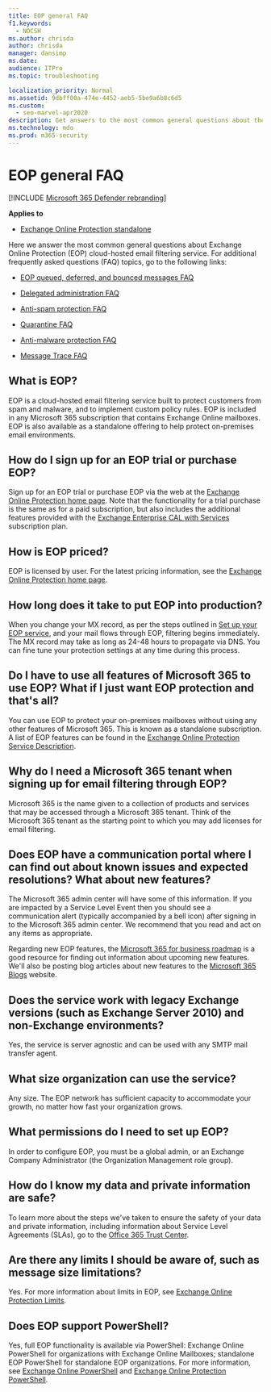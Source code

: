 ```yaml
---
title: EOP general FAQ
f1.keywords: 
  - NOCSH
ms.author: chrisda
author: chrisda
manager: dansimp
ms.date: 
audience: ITPro
ms.topic: troubleshooting

localization_priority: Normal
ms.assetid: 9dbff00a-474e-4452-aeb5-5be9a6b8c6d5
ms.custom: 
  - seo-marvel-apr2020
description: Get answers to the most common general questions about the Exchange Online Protection (EOP) cloud-hosted email filtering service.
ms.technology: mdo
ms.prod: m365-security
---
```


# EOP general FAQ

[!INCLUDE [Microsoft 365 Defender rebranding](../includes/microsoft-defender-for-office.md)]

**Applies to**
-  [Exchange Online Protection standalone](exchange-online-protection-overview.md)

Here we answer the most common general questions about Exchange Online Protection (EOP) cloud-hosted email filtering service. For additional frequently asked questions (FAQ) topics, go to the following links:

- [EOP queued, deferred, and bounced messages FAQ](eop-queued-deferred-and-bounced-messages-faq.md)

- [Delegated administration FAQ](delegated-administration-faq.md)

- [Anti-spam protection FAQ](anti-spam-protection-faq.md)

- [Quarantine FAQ](quarantine-faq.md)

- [Anti-malware protection FAQ](anti-malware-protection-faq-eop.md)

- [Message Trace FAQ](/exchange/monitoring/trace-an-email-message/message-trace-faq)

## What is EOP?

EOP is a cloud-hosted email filtering service built to protect customers from spam and malware, and to implement custom policy rules. EOP is included in any Microsoft 365 subscription that contains Exchange Online mailboxes. EOP is also available as a standalone offering to help protect on-premises email environments.

## How do I sign up for an EOP trial or purchase EOP?

Sign up for an EOP trial or purchase EOP via the web at the [Exchange Online Protection home page](https://products.office.com/exchange/exchange-email-security-spam-protection). Note that the functionality for a trial purchase is the same as for a paid subscription, but also includes the additional features provided with the [Exchange Enterprise CAL with Services](https://products.office.com/exchange/microsoft-exchange-server-licensing-licensing-overview) subscription plan.

## How is EOP priced?

EOP is licensed by user. For the latest pricing information, see the [Exchange Online Protection home page](https://products.office.com/exchange/exchange-email-security-spam-protection).

## How long does it take to put EOP into production?

When you change your MX record, as per the steps outlined in [Set up your EOP service](set-up-your-eop-service.md), and your mail flows through EOP, filtering begins immediately. The MX record may take as long as 24-48 hours to propagate via DNS. You can fine tune your protection settings at any time during this process.

## Do I have to use all features of Microsoft 365 to use EOP? What if I just want EOP protection and that's all?

You can use EOP to protect your on-premises mailboxes without using any other features of Microsoft 365. This is known as a standalone subscription. A list of EOP features can be found in the [Exchange Online Protection Service Description](/office365/servicedescriptions/exchange-online-protection-service-description/exchange-online-protection-service-description).

## Why do I need a Microsoft 365 tenant when signing up for email filtering through EOP?

Microsoft 365 is the name given to a collection of products and services that may be accessed through a Microsoft 365 tenant. Think of the Microsoft 365 tenant as the starting point to which you may add licenses for email filtering.

## Does EOP have a communication portal where I can find out about known issues and expected resolutions? What about new features?

The Microsoft 365 admin center will have some of this information. If you are impacted by a Service Level Event then you should see a communication alert (typically accompanied by a bell icon) after signing in to the Microsoft 365 admin center. We recommend that you read and act on any items as appropriate.

Regarding new EOP features, the [Microsoft 365 for business roadmap](https://www.microsoft.com/microsoft-365/roadmap?filters=O365) is a good resource for finding out information about upcoming new features. We'll also be posting blog articles about new features to the [Microsoft 365 Blogs](https://www.microsoft.com/microsoft-365/blog/) website.

## Does the service work with legacy Exchange versions (such as Exchange Server 2010) and non-Exchange environments?

Yes, the service is server agnostic and can be used with any SMTP mail transfer agent.

## What size organization can use the service?

Any size. The EOP network has sufficient capacity to accommodate your growth, no matter how fast your organization grows.

## What permissions do I need to set up EOP?

In order to configure EOP, you must be a global admin, or an Exchange Company Administrator (the Organization Management role group).

## How do I know my data and private information are safe?

To learn more about the steps we've taken to ensure the safety of your data and private information, including information about Service Level Agreements (SLAs), go to the [Office 365 Trust Center](https://www.microsoft.com/trust-center).

## Are there any limits I should be aware of, such as message size limitations?

Yes. For more information about limits in EOP, see [Exchange Online Protection Limits](/office365/servicedescriptions/exchange-online-protection-service-description/exchange-online-protection-limits).

## Does EOP support PowerShell?

Yes, full EOP functionality is available via PowerShell: Exchange Online PowerShell for organizations with Exchange Online Mailboxes; standalone EOP PowerShell for standalone EOP organizations. For more information, see [Exchange Online PowerShell](/powershell/exchange/exchange-online-powershell) and [Exchange Online Protection PowerShell](/powershell/exchange/exchange-online-protection-powershell).